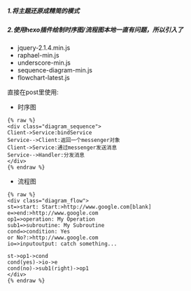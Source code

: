 ##### 1.将主题还原成精简的模式
##### 2.使用hexo插件绘制时序图/流程图本地一直有问题，所以引入了
- jquery-2.1.4.min.js 
- raphael-min.js 
- underscore-min.js 
- sequence-diagram-min.js 
- flowchart-latest.js

直接在post里使用:
- 时序图
```
{% raw %}
<div class="diagram_sequence">
Client->Service:bindService
Service-->Client:返回一个messenger对象
Client->Service:通过messenger发送消息
Service-->Handler:分发消息
</div>
{% endraw %}
```


- 流程图
 ```
{% raw %}
<div class="diagram_flow">
st=>start: Start:>http://www.google.com[blank]
e=>end:>http://www.google.com
op1=>operation: My Operation
sub1=>subroutine: My Subroutine
cond=>condition: Yes
or No?:>http://www.google.com
io=>inputoutput: catch something...

st->op1->cond
cond(yes)->io->e
cond(no)->sub1(right)->op1
</div>
{% endraw %}
```


